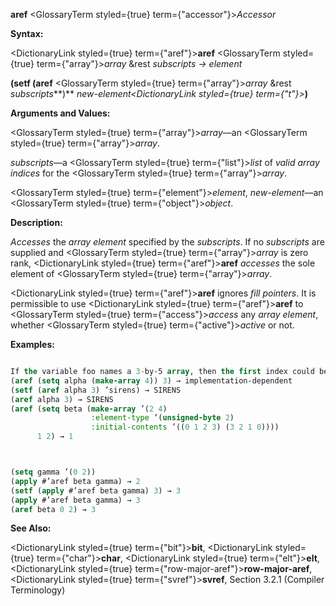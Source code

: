 **aref** <GlossaryTerm styled={true} term={"accessor"}><i>Accessor</i></GlossaryTerm> 



**Syntax:** 



<DictionaryLink styled={true} term={"aref"}><b>aref</b></DictionaryLink> <GlossaryTerm styled={true} term={"array"}><i>array</i></GlossaryTerm> &amp;rest *subscripts → element* 



**(setf (aref** <GlossaryTerm styled={true} term={"array"}><i>array</i></GlossaryTerm> &amp;rest *subscripts***)** *new-element<DictionaryLink styled={true} term={"t"}><b>*)</b></DictionaryLink> 



**Arguments and Values:** 



<GlossaryTerm styled={true} term={"array"}><i>array</i></GlossaryTerm>—an <GlossaryTerm styled={true} term={"array"}><i>array</i></GlossaryTerm>. 



*subscripts*—a <GlossaryTerm styled={true} term={"list"}><i>list</i></GlossaryTerm> of *valid array indices* for the <GlossaryTerm styled={true} term={"array"}><i>array</i></GlossaryTerm>. 



<GlossaryTerm styled={true} term={"element"}><i>element</i></GlossaryTerm>, *new-element*—an <GlossaryTerm styled={true} term={"object"}><i>object</i></GlossaryTerm>. 



**Description:** 



*Accesses* the *array element* specified by the *subscripts*. If no *subscripts* are supplied and <GlossaryTerm styled={true} term={"array"}><i>array</i></GlossaryTerm> is zero rank, <DictionaryLink styled={true} term={"aref"}><b>aref</b></DictionaryLink> *accesses* the sole element of <GlossaryTerm styled={true} term={"array"}><i>array</i></GlossaryTerm>. 



<DictionaryLink styled={true} term={"aref"}><b>aref</b></DictionaryLink> ignores *fill pointers*. It is permissible to use <DictionaryLink styled={true} term={"aref"}><b>aref</b></DictionaryLink> to <GlossaryTerm styled={true} term={"access"}><i>access</i></GlossaryTerm> any *array element*, whether <GlossaryTerm styled={true} term={"active"}><i>active</i></GlossaryTerm> or not. 



**Examples:**
```lisp

If the variable foo names a 3-by-5 array, then the first index could be 0, 1, or 2, and then second index could be 0, 1, 2, 3, or 4. The array elements can be referred to by using the *function* **aref**; for example, (aref foo 2 1) refers to element (2, 1) of the array. 
(aref (setq alpha (make-array 4)) 3) → implementation-dependent 
(setf (aref alpha 3) ’sirens) → SIRENS 
(aref alpha 3) → SIRENS 
(aref (setq beta (make-array ’(2 4) 
			      :element-type ’(unsigned-byte 2) 
			      :initial-contents ’((0 1 2 3) (3 2 1 0)))) 
      1 2) → 1 



(setq gamma ’(0 2)) 
(apply #’aref beta gamma) → 2 
(setf (apply #’aref beta gamma) 3) → 3 
(apply #’aref beta gamma) → 3 
(aref beta 0 2) → 3 

```
**See Also:** 



<DictionaryLink styled={true} term={"bit"}><b>bit</b></DictionaryLink>, <DictionaryLink styled={true} term={"char"}><b>char</b></DictionaryLink>, <DictionaryLink styled={true} term={"elt"}><b>elt</b></DictionaryLink>, <DictionaryLink styled={true} term={"row-major-aref"}><b>row-major-aref</b></DictionaryLink>, <DictionaryLink styled={true} term={"svref"}><b>svref</b></DictionaryLink>, Section 3.2.1 (Compiler Terminology) 



